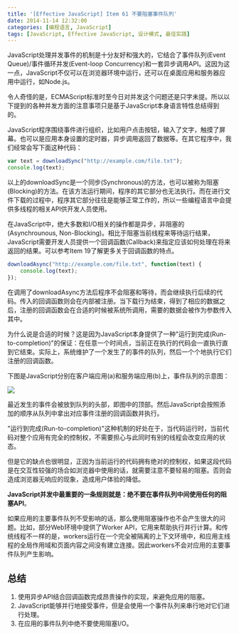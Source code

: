 ```yaml
---
title: '[Effective JavaScript] Item 61 不要阻塞事件队列'
date: 2014-11-14 12:32:00
categories: [编程语言, JavaScript]
tags: [JavaScript, Effective JavaScript, 设计模式, 最佳实践]
---
```


JavaScript处理并发事件的机制是十分友好和强大的，它结合了事件队列(Event Queue)/事件循环并发(Event-loop Concurrency)和一套异步调用API。这因为这一点，JavaScript不仅可以在浏览器环境中运行，还可以在桌面应用和服务器应用中运行，如Node.js。

令人奇怪的是，ECMAScript标准时至今日对并发这个问题还是只字未提。所以以下提到的各种并发方面的注意事项只是基于JavaScript本身语言特性总结得到的。

<!-- More -->

JavaScript程序围绕事件进行组织，比如用户点击按钮，输入了文字，触摸了屏幕。也可以是应用本身设置的定时器，异步调用返回了数据等。在其它程序中，我们经常会写下面这种代码：

```js
var text = downloadSync("http://example.com/file.txt");
console.log(text);
```

以上的downloadSync是一个同步(Synchronous)的方法，也可以被称为阻塞(Blocking)的方法。在该方法运行期间，程序的其它部分也无法执行。而在进行文件下载的过程中，程序其它部分往往是能够正常工作的，所以一些编程语言中会提供多线程的相关API供开发人员使用。

在JavaScript中，绝大多数和I/O相关的操作都是异步，非阻塞的(Asynchrounous, Non-Blocking)。相比于阻塞当前线程来等待运行结果，JavaScript需要开发人员提供一个回调函数(Callback)来指定应该如何处理在将来返回的结果。可以参考Item 19了解更多关于回调函数的特点。

```js
downloadAsync("http://example.com/file.txt", function(text) {
    console.log(text);
});
```

在调用了downloadAsync方法后程序不会阻塞和等待，而会继续执行后续的代码。传入的回调函数则会在内部被注册。当下载行为结束，得到了相应的数据之后，注册的回调函数会在合适的时候被系统所调用，需要的数据会被作为参数传入其中。

为什么说是合适的时候？这是因为JavaScript本身提供了一种"运行到完成(Run-to-completion)"的保证：在任意一个时间点，当前正在执行的代码会一直执行直到它结束。实际上，系统维护了一个发生了的事件的队列，然后一个个地执行它们注册的回调函数。

下图是JavaScript分别在客户端应用(a)和服务端应用(b)上，事件队列的示意图：

![](http://img.blog.csdn.net/20141114123123468?watermark/2/text/aHR0cDovL2Jsb2cuY3Nkbi5uZXQvZG1fdmluY2VudA==/font/5a6L5L2T/fontsize/400/fill/I0JBQkFCMA==/dissolve/70/gravity/Center)

最近发生的事件会被放到队列的头部，即图中的顶部。然后JavaScript会按照添加的顺序从队列中拿出对应事件注册的回调函数并执行。

"运行到完成(Run-to-completion)"这种机制的好处在于，当代码运行时，当前代码对整个应用有完全的控制权，不需要担心与此同时有别的线程会改变应用的状态。

但是它的缺点也很明显，正因为当前运行的代码拥有绝对的控制权，如果这段代码是在交互性较强的场合如浏览器中使用的话，就需要注意不要轻易的阻塞。否则会造成浏览器无响应的现象，造成用户体验的降低。

**JavaScript并发中最重要的一条规则就是：绝不要在事件队列中间使用任何的阻塞API**。

如果应用的主要事件队列不受影响的话，那么使用阻塞操作也不会产生很大的问题。比如，部分Web环境中提供了Worker API，它用来帮助执行并行计算。和传统线程不一样的是，workers运行在一个完全被隔离的上下文环境中，和应用主线程的全局作用域和页面内容之间没有建立连接。因此workers不会对应用的主要事件队列产生影响。

## 总结

1. 使用异步API结合回调函数完成昂贵操作的实现，来避免应用的阻塞。
2. JavaScript能够并行地接受事件，但是会使用一个事件队列来串行地对它们进行处理。
3. 在应用的事件队列中绝不要使用阻塞I/O。